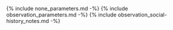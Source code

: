 {% include none_parameters.md -%}
{% include observation_parameters.md -%}
{% include observation_social-history_notes.md -%}